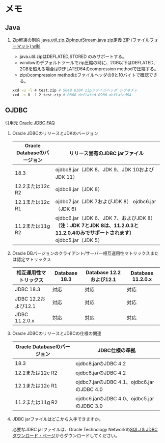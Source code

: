 # メモ #

## Java ##

1. Zip解凍の制約
[java.util.zip.ZipInputStream.java](https://github.com/openjdk/jdk/blob/master/src/java.base/share/classes/java/util/zip/ZipInputStream.java)
[zip定義](https://pkware.cachefly.net/webdocs/casestudies/APPNOTE.TXT)
[ZIP (ファイルフォーマット) wiki](https://ja.wikipedia.org/wiki/ZIP_(%E3%83%95%E3%82%A1%E3%82%A4%E3%83%AB%E3%83%95%E3%82%A9%E3%83%BC%E3%83%9E%E3%83%83%E3%83%88))
   * java.util.zipはDEFLATED,STORED のみサポートする。
   * windowのデフォルトツールでzip圧縮の時に、2GB以下はDEFLATED、2GBを超える場合はDEFLATED64のcompression methodで圧縮する。
   * zipのcompression methodはファイルヘッダの9と10バイトで確認できる。

   ~~~bash
   xxd -u -l 4 test.zip # 504B 0304 zipファイルヘッダ シグネチャ
   xxd -s 8 -l 2 test.zip # 0800 deflated 0900 deflated64
   ~~~

## OJDBC ##

引用元 [Oracle JDBC FAQ](https://www.oracle.com/technetwork/jp/database/application-development/jdbc/overview/default-090281-ja.html#01_01)

1. Oracle JDBCのリリースとJDKのバージョン

   |Oracle Databaseのバージョン|リリース固有のJDBC jarファイル|
   |---|---|
   |18.3|ojdbc8.jar（JDK 8、JDK 9、JDK 10およびJDK 11）|
   |12.2または12c R2|ojdbc8.jar（JDK 8）|
   |12.1または12c R1|ojdbc7.jar（JDK 7およびJDK 8） ojdbc6.jar（JDK 6)|
   |11.2または11g R2|ojdbc6.jar（JDK 6、JDK 7、およびJDK 8）**（注：JDK 7とJDK 8は、11.2.0.3と11.2.0.4のみでサポートされます）** ojdbc5.jar（JDK 5）|

1. Oracle DBバージョンのクライアント/サーバー相互運用性マトリックスまたは認定マトリックス

   | 相互運用性マトリックス | Database 18.3 | Database 12.2および12.1 | Database 11.2.0.x |
   |---|---|---|---|
   | JDBC 18.3 | 対応 | 対応 | 対応 |
   | JDBC 12.2および12.1 | 対応 | 対応 | 対応 |
   | JDBC 11.2.0.x | 対応 | 対応 | 対応 |

1. Oracle JDBCのリリースとJDBCの仕様の関連

   | Oracle Databaseのバージョン | JDBC仕様の準拠 |
   |---|---|
   | 18.3 | ojdbc8.jarのJDBC 4.2 |
   | 12.2または12c R2 | ojdbc8.jarのJDBC 4.2 |
   | 12.1または12c R1 | ojdbc7.jarのJDBC 4.1、ojdbc6.jarのJDBC 4.0 |
   | 11.2または11g R2 | ojdbc6.jarのJDBC 4.0、ojdbc5.jarのJDBC 3.0 |

1. JDBC jarファイルはどこから入手できますか。

   必要なJDBC jarファイルは、Oracle Technology Networkの[SQLJ & JDBCダウンロード・ページ](https://www.oracle.com/database/technologies/appdev/jdbc-downloads.html)からダウンロードしてください。
